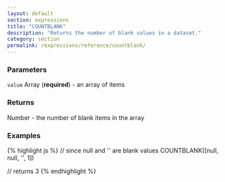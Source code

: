 ```yaml
---
layout: default
section: expressions
title: "COUNTBLANK"
description: "Returns the number of blank values in a dataset."
category: section
permalink: /expressions/reference/countblank/
---
```


### Parameters

`value` Array (__required__) - an array of items

### Returns

Number - the number of blank items in the array

### Examples

{% highlight js %}
// since null and '' are blank values
COUNTBLANK([null, null, '', 1])

// returns 3
{% endhighlight %}